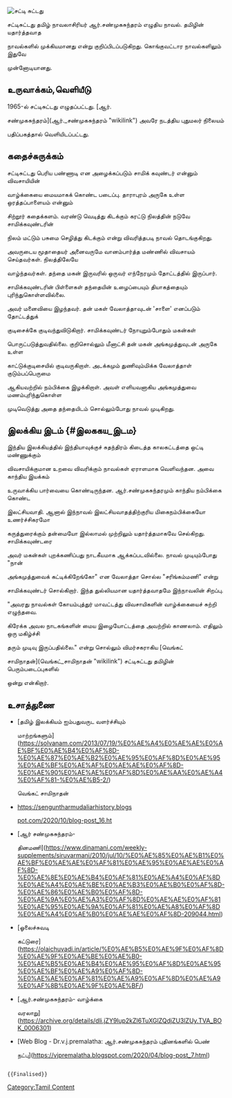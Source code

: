 ![சட்டி சுட்டது](Satti-suttathu_FrontImage_844_(1).jpg "சட்டி சுட்டது")
சட்டிசுட்டது தமிழ் நாவலாசிரியர் ஆர்.சண்முகசுந்தரம் எழுதிய நாவல். தமிழின் யதார்த்தவாத
நாவல்களில் முக்கியமானது என்று குறிப்பிடப்படுகிறது. கொங்குவட்டார நாவல்களிலும் இதுவே
முன்னோடியானது.

## உருவாக்கம்,வெளியீடு

1965-ல் சட்டிசுட்டது எழுதப்பட்டது. [ஆர்.
சண்முகசுந்தரம்](ஆர்._சண்முகசுந்தரம் "wikilink") அவரே நடத்திய புதுமலர் நிலையம்
பதிப்பகத்தால் வெளியிடப்பட்டது.

## கதைச்சுருக்கம்

சட்டிசுட்டது பெரிய பண்ணாடி என அழைக்கப்படும் சாமிக் கவுண்டர் என்னும் விவசாயியின்
வாழ்க்கையை மையமாகக் கொண்ட படைப்பு. தாராபுரம் அருகே உள்ள ஒரத்தப்பாளையம் என்னும்
சிற்றூர் கதைக்களம். வரண்டு வெடித்து கிடக்கும் கரட்டு நிலத்தின் நடுவே சாமிக்கவுண்டரின்
நிலம் மட்டும் பசுமை செழித்து கிடக்கும் என்று விவரித்தபடி நாவல் தொடங்குகிறது.
அவருடைய மூதாதையர் அனைவருமே வானம்பார்த்த மண்ணில் விவசாயம் செய்தவர்கள். நிலத்திலேயே
வாழ்ந்தவர்கள். தந்தை மகன் இருவரில் ஒருவர் எந்நேரமும் தோட்டத்தில் இருப்பார்.

சாமிக்கவுண்டரின் பிள்ளைகள் தந்தையின் உழைப்பையும் தியாகத்தையும் புரிந்துகொள்ளவில்லை.
அவர் மனைவியை இழந்தவர். தன் மகள் வேலாத்தாவுடன் \'சாளை' எனப்படும் தோட்டத்துக்
குடிசைக்கே குடிவந்துவிடுகிறார். சாமிக்கவுண்டர் நோயுறும்போதும் மகன்கள்
பொருட்படுத்துவதில்லை. குறிசொல்லும் மீனாட்சி தன் மகன் அங்கமுத்துவுடன் அருகே உள்ள
காட்டுக்குடிசையில் குடிவருகிறாள். அடக்கமும் துணிவும்மிக்க வேலாத்தாள் குடும்பப்பெருமை
ஆகியவற்றில் நம்பிக்கை இழக்கிறாள். அவள் எளியவனாகிய அங்கமுத்துவை மணம்புரிந்துகொள்ள
முடிவெடுத்து அதை தந்தையிடம் சொல்லும்போது நாவல் முடிகிறது.

## இலக்கிய இடம் {#இலககய_இடம}

இந்திய இலக்கியத்தில் இந்தியாவுக்குச் சுதந்திரம் கிடைத்த காலகட்டத்தை ஒட்டி மண்ணுக்கும்
விவசாயிக்குமான உறவை விவரிக்கும் நாவல்கள் ஏராளமாக வெளிவந்தன. அவை காந்திய இயக்கம்
உருவாக்கிய பார்வையை கொண்டிருந்தன. ஆர்.சண்முகசுந்தரமும் காந்திய நம்பிக்கை கொண்ட
இலட்சியவாதி. ஆனால் இந்நாவல் இலட்சியவாதத்திற்குரிய மிகைநம்பிக்கையோ உணர்ச்சிகரமோ
கருத்துரைக்கும் தன்மையோ இல்லாமல் முற்றிலும் யதார்த்தமாகவே செல்கிறது. சாமிக்கவுண்டரை
அவர் மகன்கள் புறக்கணிப்பது நாடகீயமாக ஆக்கப்படவில்லை. நாவல் முடியும்போது \"நான்
அங்கமுத்துவைக் கட்டிக்கிறேங்கோ\" என வேலாத்தா சொல்ல \"சரிங்கம்மணி\" என்று
சாமிக்கவுண்டர் சொல்கிறார். இந்த துல்லியமான யதார்த்தவாதமே இந்நாவலின் சிறப்பு.

\"அவரது நாவல்கள் கோயம்புத்துர் மாவட்டத்து விவசாயிகளின் வாழ்க்கையைச் சுற்றி எழுந்தவை.
கிரேக்க அவல நாடகங்களின் மைய இழையோட்டத்தை அவற்றில் காணலாம். எதிலும் ஒரு மகிழ்ச்சி
தரும் முடிவு இருப்பதில்லை.\" என்று சொல்லும் விமர்சகராகிய [வெங்கட்
சாமிநாதன்](வெங்கட்_சாமிநாதன் "wikilink") சட்டிசுட்டது தமிழின் பெரும்படைப்புகளில்
ஒன்று என்கிறார்.

## உசாத்துணை

-   [தமிழ் இலக்கியம் ஐம்பதுவருட வளர்ச்சியும்
    மாற்றங்களும்](https://solvanam.com/2013/07/19/%E0%AE%A4%E0%AE%AE%E0%AE%BF%E0%AE%B4%E0%AF%8D-%E0%AE%87%E0%AE%B2%E0%AE%95%E0%AF%8D%E0%AE%95%E0%AE%BF%E0%AE%AF%E0%AE%AE%E0%AF%8D-%E0%AE%90%E0%AE%AE%E0%AF%8D%E0%AE%AA%E0%AE%A4%E0%AF%81-%E0%AE%B5-2/)
    வெங்கட் சாமிநாதன்
-   [<https://senguntharmudaliarhistory.blogs>](https://senguntharmudaliarhistory.blogspot.com/2020/10/blog-post_16.html)
    [pot.com/2020/10/blog-post_16.ht](https://senguntharmudaliarhistory.blogspot.com/2020/10/blog-post_16.html)
-   [ஆர் சண்முகசுந்தரம்-
    தினமணி](https://www.dinamani.com/weekly-supplements/siruvarmani/2010/jul/10/%E0%AE%85%E0%AE%B1%E0%AE%BF%E0%AE%AE%E0%AF%81%E0%AE%95%E0%AE%AE%E0%AF%8D-%E0%AE%8E%E0%AE%B4%E0%AF%81%E0%AE%A4%E0%AF%8D%E0%AE%A4%E0%AE%BE%E0%AE%B3%E0%AE%B0%E0%AF%8D-%E0%AE%86%E0%AE%B0%E0%AF%8D-%E0%AE%9A%E0%AE%A3%E0%AF%8D%E0%AE%AE%E0%AF%81%E0%AE%95%E0%AE%9A%E0%AF%81%E0%AE%A8%E0%AF%8D%E0%AE%A4%E0%AE%B0%E0%AE%AE%E0%AF%8D-209044.html)
-   [ஓலைச்சுவடி
    கட்டுரை](https://olaichuvadi.in/article/%E0%AE%B5%E0%AE%9F%E0%AF%8D%E0%AE%9F%E0%AE%BE%E0%AE%B0-%E0%AE%B5%E0%AE%B4%E0%AE%95%E0%AF%8D%E0%AE%95%E0%AE%BF%E0%AE%A9%E0%AF%8D-%E0%AE%AE%E0%AF%81%E0%AE%A9%E0%AF%8D%E0%AE%A9%E0%AF%8B%E0%AE%9F%E0%AE%BF/)
-   [ஆர்.சண்முகசுந்தரம்- வாழ்க்கை
    வரலாறு](https://archive.org/details/dli.jZY9lup2kZl6TuXGlZQdjZU3lZUy.TVA_BOK_0006301)
-   [Web Blog - Dr.v.j.premalatha: ஆர்.சண்முகசுந்தரம் புதினங்களில் பெண்
    நட்பு](https://vjpremalatha.blogspot.com/2020/04/blog-post_7.html)

```{=mediawiki}
{{Finalised}}
```
[Category:Tamil Content](Category:Tamil_Content "wikilink")
